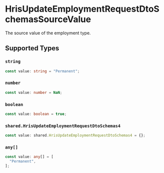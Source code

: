 # HrisUpdateEmploymentRequestDtoSchemasSourceValue

The source value of the employment type.


## Supported Types

### `string`

```typescript
const value: string = "Permanent";
```

### `number`

```typescript
const value: number = NaN;
```

### `boolean`

```typescript
const value: boolean = true;
```

### `shared.HrisUpdateEmploymentRequestDtoSchemas4`

```typescript
const value: shared.HrisUpdateEmploymentRequestDtoSchemas4 = {};
```

### `any[]`

```typescript
const value: any[] = [
  "Permanent",
];
```

